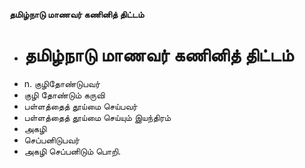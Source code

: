 **தமிழ்நாடு மாணவர் கணினித் திட்டம்**
- # தமிழ்நாடு மாணவர் கணினித் திட்டம்
- n. குழிதோண்டுபவர்
- குழி தோண்டும் கருவி
- பள்ளத்தைத் தூய்மை செய்பவர்
- பள்ளத்தைத் தூய்மை செய்யும் இயந்திரம்
- அகழி
- செப்பனிடுபவர்
- அகழி செப்பனிடும் பொறி.

